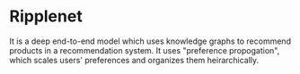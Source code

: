# Ripplenet

It is a deep end-to-end model which uses knowledge graphs to recommend products in a recommendation system. It uses "preference propogation", which scales users' preferences and organizes them heirarchically. 
